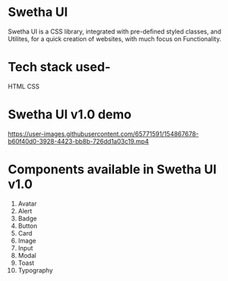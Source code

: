 # Swetha UI
Swetha UI is a CSS library, integrated with pre-defined styled classes, and Utilites, for a quick creation of websites, with much focus on Functionality.
 
# Tech stack used-
HTML 
CSS

# Swetha UI v1.0 demo

https://user-images.githubusercontent.com/65771591/154867678-b60f40d0-3928-4423-bb8b-726dd1a03c19.mp4

# Components available in Swetha UI v1.0
1. Avatar
2. Alert
3. Badge
4. Button
5. Card
6. Image
7. Input
8. Modal
9. Toast
10. Typography
